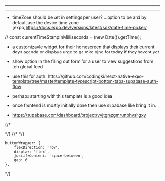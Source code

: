 
*****
<!-- *** WE ARE NOW READY TO START IMPLEMENTING REAL DATA -->
<!-- ** and SET up the two settings pages -->
*****


<!-- * ive begun setting up the context but not quite in use -->



<!-- TODO: go back in to grapes superbase and chage back the auth config that requiresd new users to confirm their email address before first login... AND THE CHANGE-EMAIL confirmation to be changed in Providers settings.
for  now i turned that off for testing -->

<!-- TODO to set up the subscribing to new posts... use https://supabase.com/docs/reference/javascript/subscribe -->

<!-- TODO: add a username field for during signup -->


<!-- TODO [future]: in top right header of grape_id page, have a button to save the day and it can export somewhere or better yet, Have it become a widget on their os... somehting... -->
<!-- * like an addToHomeScreen fucntion -->


<!-- TODO convert the site/redirect URLs to hold what im hosted on for when a password is changed -->
<!-- ! Consider setting up a custom SMTP server for better email deliverability on your project "grapes-backend" (vvjtgmzgmrunbhvshgxy). Check our Production Readiness guide: https://supabase.com/docs/guides/platform/going-into-prod -->




<!-- TODO: convert the supabase sdk from v1 -> v2 -->

- timeZone should be set in settings per user? ...option to be and by default use the device time zone
[expo]https://docs.expo.dev/versions/latest/sdk/date-time-picker/

// const currentTimeStampInMilliseconds = (new Date()).getTime();

- a customizavle widget for their homescreen that displays their current days agenda or displays urge to go mke ojne for today if they havent yet


- show option in the filling out form for a user to view suggestions from teh global feed

- use this for auth:
https://github.com/codingki/react-native-expo-template/tree/master/template-typescript-bottom-tabs-supabase-auth-flow
- perhaps starting with this template is a good idea

- once frontend is mostly initially done then use supabase like bring it in.
- https://supabase.com/dashboard/project/vvjtgmzgmrunbhvshgxy



{/* <Link href="/Edit">
<FontAwesome name="edit" size={20} color="#4E1E66" />
</Link> */}
{/*  <Link href="/share">
<FontAwesome name="share-square" size={20} color="#4E1E66" />
</Link> */}

    buttonWrapper: {
        flexDirection: 'row',
        display: 'flex',
        justifyContent: 'space-between',
        gap: 6,
    },


*/}